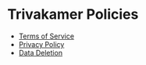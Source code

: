 # Trivakamer Policies

- [Terms of Service](https://github.com/trivakamer/policies/blob/main/terms-of-service.md)
- [Privacy Policy](https://github.com/trivakamer/policies/blob/main/privacy-policy.md)
- [Data Deletion](https://github.com/trivakamer/policies/blob/main/data-deletion.md)
